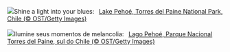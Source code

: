 ![](https://www.bing.com/th?id=OHR.LagoPehoe_EN-GB9271592844_UHD.jpg&w=1000)Shine a light into your blues:&nbsp;&ensp;[Lake Pehoé, Torres del Paine National Park, Chile (© OST/Getty Images)](https://www.bing.com/th?id=OHR.LagoPehoe_EN-GB9271592844_UHD.jpg)
<br><br/>
![](https://www.bing.com/th?id=OHR.LagoPehoe_PT-BR7207150939_UHD.jpg&w=1000)Ilumine seus momentos de melancolia:&nbsp;&ensp;[Lago Pehoé, Parque Nacional Torres del Paine, sul do Chile (© OST/Getty Images)](https://www.bing.com/th?id=OHR.LagoPehoe_PT-BR7207150939_UHD.jpg)
<br><br/>
